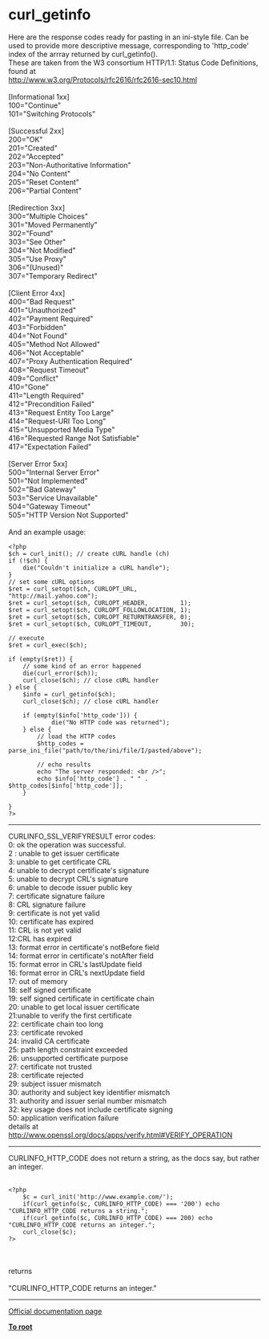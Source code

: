 # curl_getinfo



Here are the response codes ready for pasting in an ini-style file. Can be used to provide more descriptive message, corresponding to &apos;http_code&apos; index of the arrray returned by curl_getinfo(). <br>These are taken from the W3 consortium HTTP/1.1: Status Code Definitions, found at<br>http://www.w3.org/Protocols/rfc2616/rfc2616-sec10.html<br><br>[Informational 1xx]<br>100="Continue"<br>101="Switching Protocols"<br><br>[Successful 2xx]<br>200="OK"<br>201="Created"<br>202="Accepted"<br>203="Non-Authoritative Information"<br>204="No Content"<br>205="Reset Content"<br>206="Partial Content"<br><br>[Redirection 3xx]<br>300="Multiple Choices"<br>301="Moved Permanently"<br>302="Found"<br>303="See Other"<br>304="Not Modified"<br>305="Use Proxy"<br>306="(Unused)"<br>307="Temporary Redirect"<br><br>[Client Error 4xx]<br>400="Bad Request"<br>401="Unauthorized"<br>402="Payment Required"<br>403="Forbidden"<br>404="Not Found"<br>405="Method Not Allowed"<br>406="Not Acceptable"<br>407="Proxy Authentication Required"<br>408="Request Timeout"<br>409="Conflict"<br>410="Gone"<br>411="Length Required"<br>412="Precondition Failed"<br>413="Request Entity Too Large"<br>414="Request-URI Too Long"<br>415="Unsupported Media Type"<br>416="Requested Range Not Satisfiable"<br>417="Expectation Failed"<br><br>[Server Error 5xx]<br>500="Internal Server Error"<br>501="Not Implemented"<br>502="Bad Gateway"<br>503="Service Unavailable"<br>504="Gateway Timeout"<br>505="HTTP Version Not Supported"<br><br>And an example usage:<br>

```
<?php
$ch = curl_init(); // create cURL handle (ch)
if (!$ch) {
    die("Couldn't initialize a cURL handle");
}
// set some cURL options
$ret = curl_setopt($ch, CURLOPT_URL,            "http://mail.yahoo.com");
$ret = curl_setopt($ch, CURLOPT_HEADER,         1);
$ret = curl_setopt($ch, CURLOPT_FOLLOWLOCATION, 1);
$ret = curl_setopt($ch, CURLOPT_RETURNTRANSFER, 0);
$ret = curl_setopt($ch, CURLOPT_TIMEOUT,        30);

// execute
$ret = curl_exec($ch);

if (empty($ret)) {
    // some kind of an error happened
    die(curl_error($ch));
    curl_close($ch); // close cURL handler
} else {
    $info = curl_getinfo($ch);
    curl_close($ch); // close cURL handler

    if (empty($info['http_code'])) {
            die("No HTTP code was returned"); 
    } else {
        // load the HTTP codes
        $http_codes = parse_ini_file("path/to/the/ini/file/I/pasted/above");
        
        // echo results
        echo "The server responded: <br />";
        echo $info['http_code'] . " " . $http_codes[$info['http_code']];
    }

}
?>
```
  

---

CURLINFO_SSL_VERIFYRESULT error codes:<br>0: ok the operation was successful. <br>2 : unable to get issuer certificate<br>3: unable to get certificate CRL<br>4: unable to decrypt certificate&apos;s signature<br>5: unable to decrypt CRL&apos;s signature<br>6: unable to decode issuer public key<br>7: certificate signature failure<br>8: CRL signature failure<br>9: certificate is not yet valid<br>10: certificate has expired<br>11: CRL is not yet valid<br>12:CRL has expired<br>13: format error in certificate&apos;s notBefore field<br>14: format error in certificate&apos;s notAfter field<br>15: format error in CRL&apos;s lastUpdate field<br>16: format error in CRL&apos;s nextUpdate field<br>17: out of memory<br>18: self signed certificate<br>19: self signed certificate in certificate chain<br>20: unable to get local issuer certificate<br>21:unable to verify the first certificate<br>22: certificate chain too long<br>23: certificate revoked<br>24: invalid CA certificate<br>25: path length constraint exceeded<br>26: unsupported certificate purpose<br>27: certificate not trusted<br>28: certificate rejected<br>29: subject issuer mismatch<br>30: authority and subject key identifier mismatch<br>31: authority and issuer serial number mismatch<br>32: key usage does not include certificate signing<br>50: application verification failure<br>details at http://www.openssl.org/docs/apps/verify.html#VERIFY_OPERATION  

---

CURLINFO_HTTP_CODE does not return a string, as the docs say, but rather an integer.<br><br>

```
<?php
    $c = curl_init('http://www.example.com/');
    if(curl_getinfo($c, CURLINFO_HTTP_CODE) === '200') echo "CURLINFO_HTTP_CODE returns a string.";
    if(curl_getinfo($c, CURLINFO_HTTP_CODE) === 200) echo "CURLINFO_HTTP_CODE returns an integer.";
    curl_close($c);
?>
```
<br><br>returns<br><br>"CURLINFO_HTTP_CODE returns an integer."  

---

[Official documentation page](https://www.php.net/manual/en/function.curl-getinfo.php)

**[To root](/README.md)**